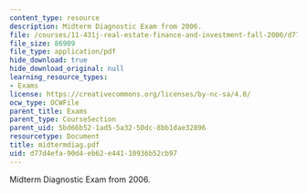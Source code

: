 ```yaml
---
content_type: resource
description: Midterm Diagnostic Exam from 2006.
file: /courses/11-431j-real-estate-finance-and-investment-fall-2006/d77d4efa90d4eb62e44110936b52cb97_midtermdiag.pdf
file_size: 86909
file_type: application/pdf
hide_download: true
hide_download_original: null
learning_resource_types:
- Exams
license: https://creativecommons.org/licenses/by-nc-sa/4.0/
ocw_type: OCWFile
parent_title: Exams
parent_type: CourseSection
parent_uid: 5bd66b52-1ad5-5a32-50dc-8bb1dae32896
resourcetype: Document
title: midtermdiag.pdf
uid: d77d4efa-90d4-eb62-e441-10936b52cb97
---
```

Midterm Diagnostic Exam from 2006.